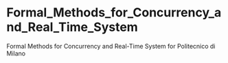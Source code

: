 # Formal_Methods_for_Concurrency_and_Real_Time_System
Formal Methods for Concurrency and Real-Time System for Politecnico di Milano
